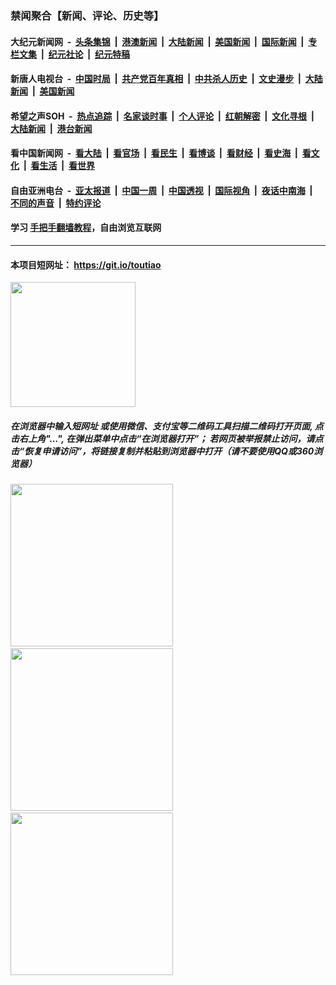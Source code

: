 ### 禁闻聚合【新闻、评论、历史等】

#### 大纪元新闻网 &nbsp;-&nbsp; [头条集锦](indexes/E头条集锦.md?t=02090544) &nbsp;|&nbsp; [港澳新闻](indexes/E港澳新闻.md?t=02090544)  &nbsp;|&nbsp; [大陆新闻](indexes/E大陆新闻.md?t=02090544) &nbsp;|&nbsp; [美国新闻](indexes/E美国新闻.md?t=02090544) &nbsp;|&nbsp; [国际新闻](indexes/E国际新闻.md?t=02090544) &nbsp;|&nbsp; [专栏文集](indexes/E专栏文集.md?t=02090544) &nbsp;|&nbsp; [纪元社论](indexes/E纪元社论.md?t=02090544) &nbsp;|&nbsp; [纪元特稿](indexes/E纪元特稿.md?t=02090544) 

#### 新唐人电视台 &nbsp;-&nbsp; [中国时局](indexes/N中国时局.md?t=02090544) &nbsp;|&nbsp; [共产党百年真相](indexes/N共产党百年真相.md?t=02090544) &nbsp;|&nbsp; [中共杀人历史](indexes/N中共杀人历史.md?t=02090544) &nbsp;|&nbsp; [文史漫步](indexes/N文史漫步.md?t=02090544) &nbsp;|&nbsp; [大陆新闻](indexes/N大陆新闻.md?t=02090544) &nbsp;|&nbsp; [美国新闻](indexes/N美国新闻.md?t=02090544)

#### 希望之声SOH &nbsp;-&nbsp; [热点追踪](indexes/H热点追踪.md?t=02090544) &nbsp;|&nbsp; [名家谈时事](indexes/H名家谈时事.md?t=02090544) &nbsp;|&nbsp; [个人评论](indexes/H个人评论.md?t=02090544)  &nbsp;|&nbsp; [红朝解密](indexes/H红朝解密.md?t=02090544) &nbsp;|&nbsp; [文化寻根](indexes/H文化寻根.md?t=02090544) &nbsp;|&nbsp; [大陆新闻](indexes/H大陆新闻.md?t=02090544) &nbsp;|&nbsp; [港台新闻](indexes/H港台新闻.md?t=02090544)

#### 看中国新闻网 &nbsp;-&nbsp; [看大陆](indexes/S看大陆.md?t=02090544) &nbsp;|&nbsp; [看官场](indexes/S看官场.md?t=02090544) &nbsp;|&nbsp; [看民生](indexes/S看民生.md?t=02090544)  &nbsp;|&nbsp; [看博谈](indexes/S看博谈.md?t=02090544) &nbsp;|&nbsp; [看财经](indexes/S看财经.md?t=02090544) &nbsp;|&nbsp; [看史海](indexes/S看史海.md?t=02090544) &nbsp;|&nbsp; [看文化](indexes/S看文化.md?t=02090544) &nbsp;|&nbsp; [看生活](indexes/S看生活.md?t=02090544) &nbsp;|&nbsp; [看世界](indexes/S看世界.md?t=02090544)

#### 自由亚洲电台 &nbsp;-&nbsp; [亚太报道](indexes/R亚太报道.md?t=02090544) &nbsp;|&nbsp; [中国一周](indexes/R中国一周.md?t=02090544) &nbsp;|&nbsp; [中国透视](indexes/R中国透视.md?t=02090544)  &nbsp;|&nbsp; [国际视角](indexes/R国际视角.md?t=02090544) &nbsp;|&nbsp; [夜话中南海](indexes/R夜话中南海.md?t=02090544) &nbsp;|&nbsp; [不同的声音](indexes/R不同的声音.md?t=02090544) &nbsp;|&nbsp; [特约评论](indexes/R特约评论.md?t=02090544)

#### 学习 [手把手翻墙教程](https://github.com/gfw-breaker/guides/wiki)，自由浏览互联网

----

#### 本项目短网址： https://git.io/toutiao
<img src="https://raw.githubusercontent.com/gfw-breaker/banned-news/master/scripts/img/qr.png" width="200px"/>  

##### 在浏览器中输入短网址 或使用微信、支付宝等二维码工具扫描二维码打开页面, 点击右上角"...", 在弹出菜单中点击“在浏览器打开”； 若网页被举报禁止访问，请点击“恢复申请访问”，将链接复制并粘贴到浏览器中打开（请不要使用QQ或360浏览器）

<img src="https://raw.githubusercontent.com/gfw-breaker/banned-news/master/scripts/img/1.png" width="260px"/> &nbsp; <img src="https://raw.githubusercontent.com/gfw-breaker/banned-news/master/scripts/img/2.png" width="260px"/> &nbsp; <img src="https://raw.githubusercontent.com/gfw-breaker/banned-news/master/scripts/img/3.png" width="260px"/>

